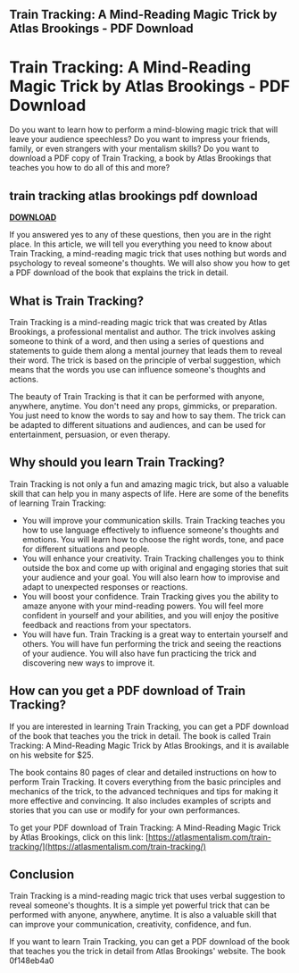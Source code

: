 ## Train Tracking: A Mind-Reading Magic Trick by Atlas Brookings - PDF Download

  
# Train Tracking: A Mind-Reading Magic Trick by Atlas Brookings - PDF Download
 
Do you want to learn how to perform a mind-blowing magic trick that will leave your audience speechless? Do you want to impress your friends, family, or even strangers with your mentalism skills? Do you want to download a PDF copy of Train Tracking, a book by Atlas Brookings that teaches you how to do all of this and more?
 
## train tracking atlas brookings pdf download


[**DOWNLOAD**](https://www.google.com/url?q=https%3A%2F%2Fgeags.com%2F2tL7co&sa=D&sntz=1&usg=AOvVaw0_Nb0vhIzUT53rvacjPYQU)

 
If you answered yes to any of these questions, then you are in the right place. In this article, we will tell you everything you need to know about Train Tracking, a mind-reading magic trick that uses nothing but words and psychology to reveal someone's thoughts. We will also show you how to get a PDF download of the book that explains the trick in detail.
 
## What is Train Tracking?
 
Train Tracking is a mind-reading magic trick that was created by Atlas Brookings, a professional mentalist and author. The trick involves asking someone to think of a word, and then using a series of questions and statements to guide them along a mental journey that leads them to reveal their word. The trick is based on the principle of verbal suggestion, which means that the words you use can influence someone's thoughts and actions.
 
The beauty of Train Tracking is that it can be performed with anyone, anywhere, anytime. You don't need any props, gimmicks, or preparation. You just need to know the words to say and how to say them. The trick can be adapted to different situations and audiences, and can be used for entertainment, persuasion, or even therapy.
 
## Why should you learn Train Tracking?
 
Train Tracking is not only a fun and amazing magic trick, but also a valuable skill that can help you in many aspects of life. Here are some of the benefits of learning Train Tracking:
 
- You will improve your communication skills. Train Tracking teaches you how to use language effectively to influence someone's thoughts and emotions. You will learn how to choose the right words, tone, and pace for different situations and people.
- You will enhance your creativity. Train Tracking challenges you to think outside the box and come up with original and engaging stories that suit your audience and your goal. You will also learn how to improvise and adapt to unexpected responses or reactions.
- You will boost your confidence. Train Tracking gives you the ability to amaze anyone with your mind-reading powers. You will feel more confident in yourself and your abilities, and you will enjoy the positive feedback and reactions from your spectators.
- You will have fun. Train Tracking is a great way to entertain yourself and others. You will have fun performing the trick and seeing the reactions of your audience. You will also have fun practicing the trick and discovering new ways to improve it.

## How can you get a PDF download of Train Tracking?
 
If you are interested in learning Train Tracking, you can get a PDF download of the book that teaches you the trick in detail. The book is called Train Tracking: A Mind-Reading Magic Trick by Atlas Brookings, and it is available on his website for $25.
 
The book contains 80 pages of clear and detailed instructions on how to perform Train Tracking. It covers everything from the basic principles and mechanics of the trick, to the advanced techniques and tips for making it more effective and convincing. It also includes examples of scripts and stories that you can use or modify for your own performances.
 
To get your PDF download of Train Tracking: A Mind-Reading Magic Trick by Atlas Brookings, click on this link: [https://atlasmentalism.com/train-tracking/](https://atlasmentalism.com/train-tracking/)
 
## Conclusion
 
Train Tracking is a mind-reading magic trick that uses verbal suggestion to reveal someone's thoughts. It is a simple yet powerful trick that can be performed with anyone, anywhere, anytime. It is also a valuable skill that can improve your communication, creativity, confidence, and fun.
 
If you want to learn Train Tracking, you can get a PDF download of the book that teaches you the trick in detail from Atlas Brookings' website. The book
 0f148eb4a0
